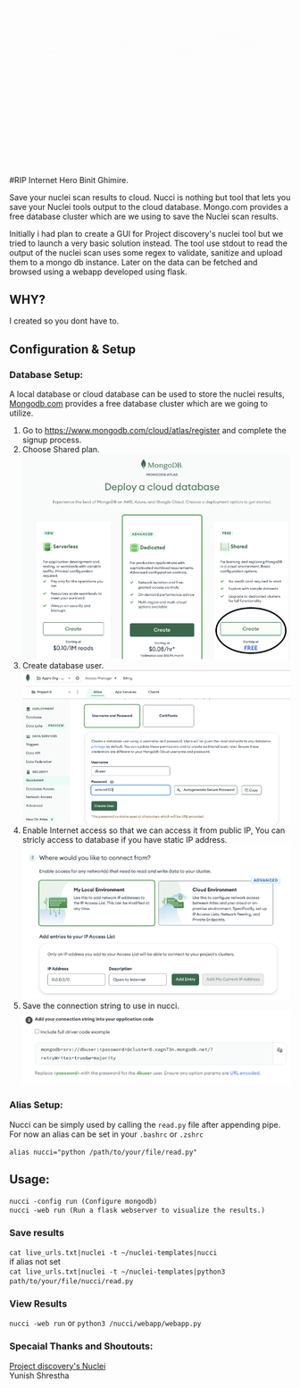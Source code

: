![Nucci](https://github.com/smaranchand/nucci/raw/main/src/nucci.gif)

#RIP Internet Hero Binit Ghimire.

Save your nuclei scan results to cloud.
Nucci is nothing but tool that lets you save your Nuclei tools output to the cloud database. Mongo.com provides a free database cluster which are we using to save the Nuclei scan  results.

Initially i had plan to create a GUI for Project discovery's nuclei tool but we tried to launch a very basic solution instead. The tool use stdout to read the output of the nuclei scan uses some regex to validate, sanitize and upload them to a mongo db instance. Later on the data can be fetched and browsed using a webapp developed using flask.


## WHY?

I created so you dont have to.

## Configuration & Setup

### Database Setup:

A local database or cloud database can be used to store the nuclei results, [Mongodb.com](https://www.mongodb.com) provides a free database cluster which are we going to utilize.

1. Go to https://www.mongodb.com/cloud/atlas/register and complete the signup process.
2. Choose Shared plan.![Free Plan](https://github.com/smaranchand/nucci/blob/main/src/free.png)
3. Create database user.![Create Creds](https://github.com/smaranchand/nucci/blob/main/src/create_creds.png)
4. Enable Internet access so that we can access it from public IP, You can stricly access to database if you have static IP address. ![Enable Access](https://github.com/smaranchand/nucci/blob/main/src/network.png)
5. Save the connection string to use in nucci.![Connection String](https://github.com/smaranchand/nucci/blob/main/src/db_connection.png)

### Alias Setup:

Nucci can be simply used by calling the ```read.py``` file after appending pipe. For now an alias can be set in your ```.bashrc``` or ```.zshrc```

```alias nucci="python /path/to/your/file/read.py"```

## Usage:
```console
nucci -config run (Configure mongodb)
nucci -web run (Run a flask webserver to visualize the results.)

```
### Save results
```cat live_urls.txt|nuclei -t ~/nuclei-templates|nucci``` <br>
if alias not set <br>
```cat live_urls.txt|nuclei -t ~/nuclei-templates|python3 path/to/your/file/nucci/read.py```

### View Results
 ```nucci -web run``` or ```python3 /nucci/webapp/webapp.py```

### Specaial Thanks and Shoutouts:

[Project discovery's Nuclei](https://github.com/projectdiscovery/nuclei)<br>
Yunish Shrestha
